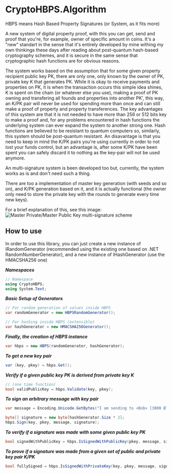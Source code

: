 # CryptoHBPS.Algorithm

HBPS means Hash Based Property Signatures (or System, as it fits more)

A new system of digital property proof, with this you can get, send and proof that you're, for example, owner of specific amount in coins. It's a "new" standart in the sense that it's entirely developed by mine withing my own thinkings these days after reading about post-quantum hash-based cryptography schemes, and it is secure in the same sense that cryptographic hash functions are for obvious reasons.

The system works based on the assumption that for some given property recipient public key PK, there are only one, only known by the owner of PK, private key K that generates PK. While it is okay to receive payments and properties on PK, it is when the transaction occurs this simple idea shines, K is spent on the chain (or whatever else you use), making a proof of PK owning and transfering all founds and properties into another PK', this way, an K/PK pair will never be used for spending more than once and can still make a proof of property and property transferences. The key advantages of this system are that it is not needed to have more than 256 or 512 bits key to make a proof and, for any problems encountered in hash functions the underlying system can ever expand the system to another strong one. Hash functions are believed to be resistant to quantum computers so, similarly, this system should be post-quantum resistant.
An disavantage is that you need to keep in mind the K/PK pairs you're using currently in order to not lost your funds control, but an advantage is, after some K/PK have been spent you can safely discard it to nothing as the key-pair will not be used anymore.

An multi-signature system is been developed too but, currently, the system works as is and don't need such a thing.

There are too a implementation of master key generation (with seeds and so on), and K/PK generation based on it, and it is actually functional (the owner only need to store the private key with the rounds to generate every time new keys).

For a brief explanation of this, see this image:
![Master Private/Master Public Key multi-signature scheme](./FHBMS.psd)

## How to use

In order to use this library, you can just create a new instance of IRandomGenerator (recommended using the existing one based on .NET RandomNumberGenerator), and a new instance of IHashGenerator (use the HMACSHA256 one)

***Namespaces***
```csharp
// Namespace
using CryptoHBPS;
using System.Text;
```
***Basic Setup of Generators***
```csharp
// For random generation of values inside HBPS
var randomGenerator = new HBPSRandomGenerator();

// For hashing inside HBPS (extensible)
var hashGenerator = new HMACSHA256Generator();
```

***Finally, the creation of HBPS instance***
```csharp
var hbps = new HBPS(randomGenerator, hashGenerator);
```

***To get a new key pair***
```csharp
var (key, pkey) = hbps.Get();
```

***Verify if a given public key PK is derived from private key K***
```csharp
// (one time function)
bool validPublicKey = hbps.Validate(key, pkey);
```

***To sign an arbitrary message with key pair***
```csharp
var message = Encoding.Unicode.GetBytes("I am sending to <Bob> [3000 BTC]");

byte[] signature = new byte[hashGenerator.Size * 2];
hbps.Sign(key, pkey, message, signature);
```

***To verify if a signature was made with some given public key PK***
```csharp
bool signedWithPublicKey = hbps.IsSignedWithPublicKey(pkey, message, signature);
```

***To prove if a signature was made from a given set of public and private key pair K/PK***
```csharp
bool fullySigned = hbps.IsSignedWithPrivateKey(key, pkey, message, signature);
```

